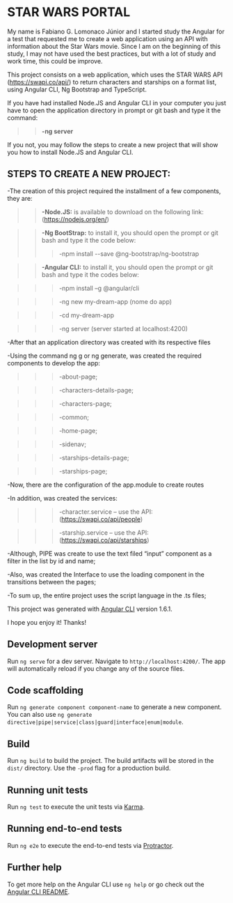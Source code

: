 # STAR WARS PORTAL

My name is Fabiano G. Lomonaco Júnior and I started study the Angular for a test that requested me to create a web application using an API with information about the Star Wars movie. Since I am on the beginning of this study, I may not have used the best practices, but with a lot of study and work time, this could be improve. 

This project consists on a web application, which uses the STAR WARS API (https://swapi.co/api/) to return characters and starships on a format list, using Angular CLI, Ng Bootstrap and TypeScript.

If you have had installed Node.JS and Angular CLI in your computer you just have to open the application directory in prompt or git bash and type it the command:

>>**-ng server**

If you not, you may follow the steps to create a new project that will show you how to install Node.JS and Angular CLI.

## STEPS TO CREATE A NEW PROJECT:

-The creation of this project required the installment  of a few components, they are: 

>>**-Node.JS:** is available to download on the following link: (https://nodejs.org/en/)

>>**-Ng BootStrap:** to install it, you should open the prompt or git bash and type it the code below:
>>>-npm install --save @ng-bootstrap/ng-bootstrap

>>**-Angular CLI:** to install it, you should open the prompt or git bash and type   it the codes below:

>>>-npm install –g @angular/cli

>>>-ng new my-dream-app (nome do app)

>>>-cd my-dream-app

>>>-ng server (server started at localhost:4200)

-After that an application directory was created  with its respective files

-Using the command ng g or ng generate, was created the required components to develop the app:

>>>-about-page;

>>>-characters-details-page;

>>>-characters-page;

>>>-common;

>>>-home-page;

>>>-sidenav;

>>>-starships-details-page;

>>>-starships-page;

-Now, there are the configuration of the app.module to create routes

-In addition, was created the services:

>>>-character.service – use the API: (https://swapi.co/api/people)

>>>-starship.service – use the API: (https://swapi.co/api/starships)

-Although, PIPE was create to use the text filed “input” component as a filter in the list by id and name;

-Also, was created the Interface to use the loading component in the transitions between the pages;

-To sum up, the entire project uses the script language in the .ts files;

This project was generated with [Angular CLI](https://github.com/angular/angular-cli) version 1.6.1.

I hope you enjoy it! Thanks!

## Development server

Run `ng serve` for a dev server. Navigate to `http://localhost:4200/`. The app will automatically reload if you change any of the source files.

## Code scaffolding

Run `ng generate component component-name` to generate a new component. You can also use `ng generate directive|pipe|service|class|guard|interface|enum|module`.

## Build

Run `ng build` to build the project. The build artifacts will be stored in the `dist/` directory. Use the `-prod` flag for a production build.

## Running unit tests

Run `ng test` to execute the unit tests via [Karma](https://karma-runner.github.io).

## Running end-to-end tests

Run `ng e2e` to execute the end-to-end tests via [Protractor](http://www.protractortest.org/).

## Further help

To get more help on the Angular CLI use `ng help` or go check out the [Angular CLI README](https://github.com/angular/angular-cli/blob/master/README.md).
